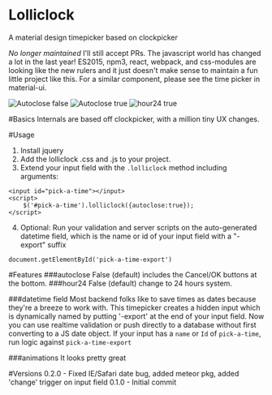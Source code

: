 # Lolliclock
A material design timepicker based on clockpicker

*No longer maintained* I'll still accept PRs. The javascript world has changed a lot in the last year! ES2015, npm3, react, webpack, and css-modules are looking like the new rulers and it just doesn't make sense to maintain a fun little project like this. For a similar component, please see the time picker in material-ui.  

![Autoclose false](https://github.com/Casear/lolliclock/blob/master/assets/lolliclock.PNG)
![Autoclose true](https://github.com/Casear/lolliclock/blob/master/assets/lolliclock_autoclose.PNG)
![hour24 true](https://github.com/Casear/lolliclock/blob/master/assets/lolliclock_24hours.png)


#Basics
Internals are based off clockpicker, with a million tiny UX changes.

#Usage
1. Install jquery
2. Add the lolliclock .css and .js to your project.
3. Extend your input field with the `.lolliclock` method including arguments:
```
<input id="pick-a-time"></input>
<script>
	$('#pick-a-time').lolliclock({autoclose:true});
</script>
```
4. Optional: Run your validation and server scripts on the auto-generated datetime field, which is the name or id of your input field with a "-export" suffix
```
document.getElementById('pick-a-time-export')
```

#Features
###autoclose
False (default) includes the Cancel/OK buttons at the bottom.
###hour24
False (default) change to 24 hours system.

###datetime field
Most backend folks like to save times as dates because they're a breeze to work with.
This timepicker creates a hidden input which is dynamically named by putting '-export' at the end of your input field.
Now you can use realtime validation or push directly to a database without first converting to a JS date object.
If your input has a `name` or `Id` of `pick-a-time`, run logic against `pick-a-time-export`

###animations
It looks pretty great

#Versions
0.2.0 - Fixed IE/Safari date bug, added meteor pkg, added 'change' trigger on input field
0.1.0 - Initial commit



